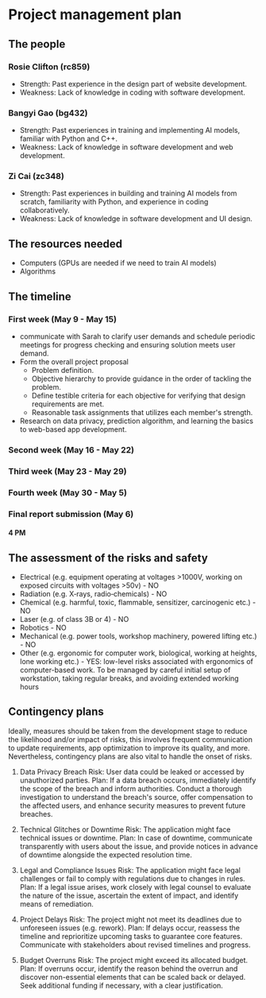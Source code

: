 # Project management plan


## The people

### Rosie Clifton (rc859) 
- Strength: Past experience in the design part of website development.
- Weakness: Lack of knowledge in coding with software development.

### Bangyi Gao (bg432)
- Strength: Past experiences in training and implementing AI models, familiar with Python and C++. 
- Weakness: Lack of knowledge in software development and web development.

### Zi Cai (zc348)
- Strength: Past experiences in building and training AI models from scratch, familiarity with Python, and experience in coding collaboratively.
- Weakness: Lack of knowledge in software development and UI design.


## The resources needed

- Computers (GPUs are needed if we need to train AI models)
- Algorithms


## The timeline

### First week (May 9 - May 15)
- communicate with Sarah to clarify user demands and schedule periodic meetings for progress checking and ensuring solution meets user demand.
- Form the overall project proposal
  - Problem definition.
  - Objective hierarchy to provide guidance in the order of tackling the problem.
  - Define testible criteria for each objective for verifying that design requirements are met.
  - Reasonable task assignments that utilizes each member's strength.
- Research on data privacy, prediction algorithm, and learning the basics to web-based app development.

### Second week (May 16 - May 22)
#### 

### Third week (May 23 - May 29)
####

### Fourth week (May 30 - May 5)
####

### Final report submission (May 6)
#### 4 PM

## The assessment of the risks and safety

- Electrical (e.g. equipment operating at voltages >1000V, working on exposed circuits with voltages >50v) - NO
- Radiation (e.g. X‐rays, radio‐chemicals) - NO
- Chemical (e.g. harmful, toxic, flammable, sensitizer, carcinogenic etc.) - NO
- Laser (e.g. of class 3B or 4) - NO
- Robotics - NO
- Mechanical (e.g. power tools, workshop machinery, powered lifting etc.) - NO
- Other (e.g. ergonomic for computer work, biological, working at heights, lone working etc.) - YES: low-level risks associated with ergonomics of computer-based work. To be managed by careful initial setup of workstation, taking regular breaks, and avoiding extended working hours


## Contingency plans

Ideally, measures should be taken from the development stage to reduce the likelihood and/or impact of risks, this involves frequent communication to update requirements, app optimization to improve its quality, and more. Nevertheless, contingency plans are also vital to handle the onset of risks.

1. Data Privacy Breach
Risk: User data could be leaked or accessed by unauthorized parties.
Plan: If a data breach occurs, immediately identify the scope of the breach and inform authorities. Conduct a thorough investigation to understand the breach's source, offer compensation to the affected users, and enhance security measures to prevent future breaches.

2. Technical Glitches or Downtime
Risk: The application might face technical issues or downtime.
Plan: In case of downtime, communicate transparently with users about the issue, and provide notices in advance of downtime alongside the expected resolution time.

3. Legal and Compliance Issues
Risk: The application might face legal challenges or fail to comply with regulations due to changes in rules.
Plan: If a legal issue arises, work closely with legal counsel to evaluate the nature of the issue, ascertain the extent of impact, and identify means of remediation.

4. Project Delays
Risk: The project might not meet its deadlines due to unforeseen issues (e.g. rework).
Plan: If delays occur, reassess the timeline and reprioritize upcoming tasks to guarantee core features. Communicate with stakeholders about revised timelines and progress.

5. Budget Overruns
Risk: The project might exceed its allocated budget.
Plan: If overruns occur, identify the reason behind the overrun and discover non-essential elements that can be scaled back or delayed. Seek additional funding if necessary, with a clear justification.
